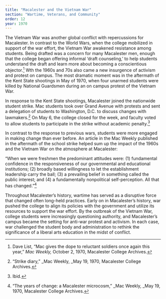 ```yaml
---
title: "Macalester and the Vietnam War"
section: "Wartime, Veterans, and Community"
order: 12
year: 1970
---
```



The Vietnam War was another global conflict with repercussions for Macalester. In contrast to the World Wars, when the college mobilized in support of the war effort, the Vietnam War awakened resistance among students. Being drafted was a concern for many Macalester men, enough that the college began offering informal ‘draft counseling,’ to help students understand the draft and learn more about becoming a conscientious objector.[^1] Wth the 1960s and 70s also came a new insurgence of activism and protest on campus. The most dramatic moment was in the aftermath of the Kent State shootings in May of 1970, when four unarmed students were killed by National Guardsmen during an on campus protest of the Vietnam War.


In response to the Kent State shootings, Macalester joined the nationwide student strike. Mac students took over Grand Avenue with protests and sent a delegation of students to Washington, D.C. to discuss changes with lawmakers.[^2] On May 6, the college closed for the week, and faculty voted to allow students to participate in the strike without academic penalty.[^3]


In contrast to the response to previous wars, students were more engaged in making change than ever before. An article in the Mac Weekly published in the aftermath of the school strike helped sum up the impact of the 1960s and the Vietnam War on the atmosphere at Macalester: 


“When we were freshmen the predominant attitudes were: (1) fundamental confidence in the responsiveness of our governmental and educational institutions; (2) broadly based willingness to let the establishment leadership carry the ball; (3) a prevailing belief in something called the public interest; and (4) a fundamentally nonpolitical self-perception. All that has changed.”[^4]


Throughout Macalester’s history, wartime has served as a disruptive force that changed often long-held practices. Early on in Macalester’s history, war pushed the college to align its policies with the government and utilize its resources to support the war effort. By the outbreak of the Vietnam War, college students were increasingly questioning authority, and Macalester’s campus became the setting for anti-war protest and activism. In each case, war challenged the student body and administration to rethink the significance of a liberal arts education in the midst of conflict.


[^1]:
     Dave List, “Mac gives the dope to reluctant soldiers once again this year,” _Mac Weekly,_ October 2, 1970, Macalester College Archives.

[^2]:
     “Strike diary,” _Mac Weekly, _May 19, 1970, Macalester College Archives. 

[^3]:
     Ibid.

[^4]:
     “The years of change: a Macalester microcosm,” _Mac Weekly, _May 19, 1970, Macalester College Archives.
